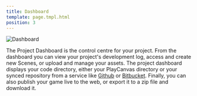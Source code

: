 ```yaml
---
title: Dashboard
template: page.tmpl.html
position: 3
---
```


![Dashboard][1]

The Project Dashboard is the control centre for your project. From the dashboard you can view your project's development log, access and create new Scenes, or upload and manage your assets. The project dashboard displays your code directory, either your PlayCanvas directory or your synced repository from a service like [Github][2] or [Bitbucket][3]. Finally, you can also publish your game live to the web, or export it to a zip file and download it.

[1]: /images/platform/dashboard2.png
[2]: https://github.com
[3]: https://bitbucket.org/
